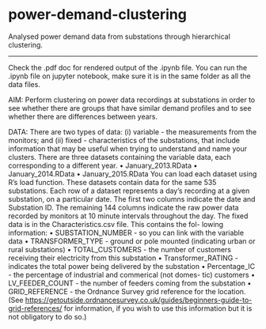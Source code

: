 # power-demand-clustering
Analysed power demand data from substations through hierarchical clustering.
____________________________________________________________________________

Check the .pdf doc for rendered output of the .ipynb file.
You can run the .ipynb file on jupyter notebook, make sure it is in the same folder as all the data files.

AIM: Perform clustering on power data recordings at substations in order to see whether there are groups that have similar demand profiles and to see whether there are differences between years.

DATA: There are two types of data: (i) variable - the measurements from the monitors; and (ii) fixed - characteristics of the substations, that include information that may be useful when trying to understand and name your clusters. There are three datasets containing the variable data, each corresponding to a different year. • January_2013.RData • January_2014.RData • January_2015.RData
You can load each dataset using R’s load function. These datasets contain data for the same 535 substations. Each row of a dataset represents a day’s recording at a given substation, on a particular date. The first two columns indicate the date and Substation ID. The remaining 144 columns indicate the raw power data recorded by monitors at 10 minute intervals throughout the day.
The fixed data is in the Characteristics.csv file. This contains the fol- lowing information:
• SUBSTATION_NUMBER - so you can link with the variable data
• TRANSFORMER_TYPE - ground or pole mounted (indicating urban or rural substations)
• TOTAL_CUSTOMERS - the number of customers receiving their electricity from this substation
• Transformer_RATING - indicates the total power being delivered by the substation
• Percentage_IC - the percentage of industrial and commerical (not domes- tic) customers
• LV_FEEDER_COUNT - the number of feeders coming from the substation
• GRID_REFERENCE - the Ordnance Survey grid reference for the location.
(See https://getoutside.ordnancesurvey.co.uk/guides/beginners-guide-to-grid-references/ for information, if you wish to use this information but it is not obligatory
to do so.)

